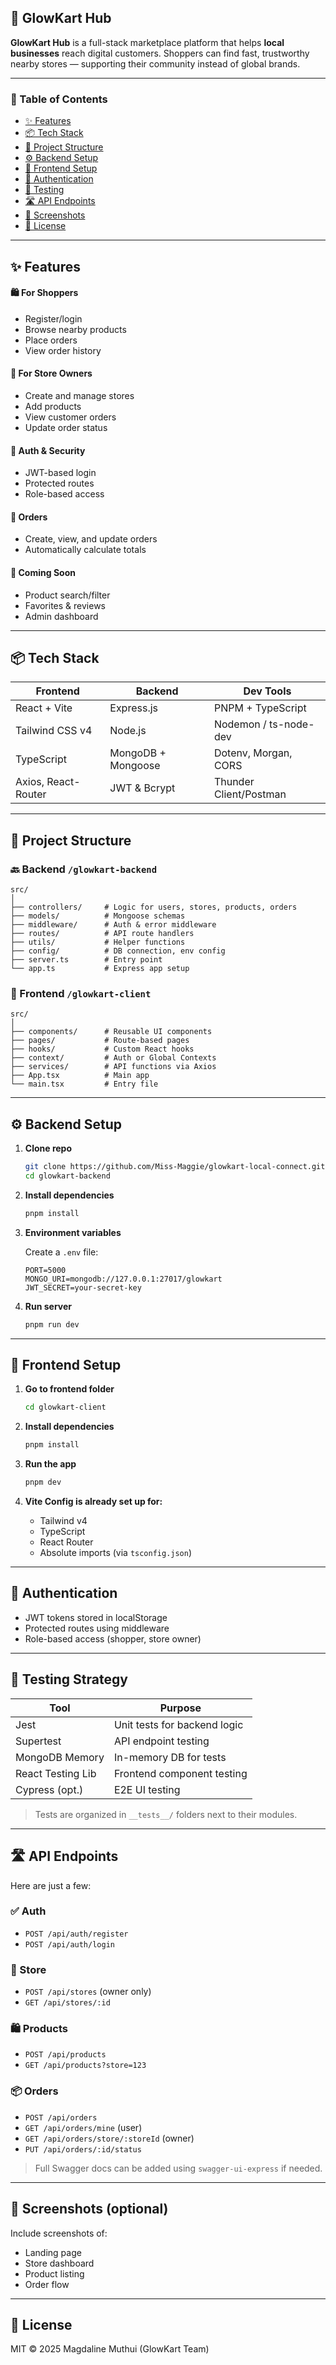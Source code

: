 ## 🌟 GlowKart Hub

**GlowKart Hub** is a full-stack marketplace platform that helps **local businesses** reach digital customers. Shoppers can find fast, trustworthy nearby stores — supporting their community instead of global brands.

---

### 📌 Table of Contents

* [✨ Features](#-features)
* [📦 Tech Stack](#-tech-stack)
* [📁 Project Structure](#-project-structure)
* [⚙️ Backend Setup](#️-backend-setup)
* [🎨 Frontend Setup](#-frontend-setup)
* [🔐 Authentication](#-authentication)
* [🧪 Testing](#-testing)
* [🛣️ API Endpoints](#️-api-endpoints)
* [📸 Screenshots](#-screenshots)
* [📄 License](#-license)

---

## ✨ Features

#### 🛍️ For Shoppers

* Register/login
* Browse nearby products
* Place orders
* View order history

#### 🏪 For Store Owners

* Create and manage stores
* Add products
* View customer orders
* Update order status

#### 🔐 Auth & Security

* JWT-based login
* Protected routes
* Role-based access

#### 🧾 Orders

* Create, view, and update orders
* Automatically calculate totals

#### 💬 Coming Soon

* Product search/filter
* Favorites & reviews
* Admin dashboard

---

## 📦 Tech Stack

| Frontend            | Backend            | Dev Tools              |
| ------------------- | ------------------ | ---------------------- |
| React + Vite        | Express.js         | PNPM + TypeScript      |
| Tailwind CSS v4     | Node.js            | Nodemon / ts-node-dev  |
| TypeScript          | MongoDB + Mongoose | Dotenv, Morgan, CORS   |
| Axios, React-Router | JWT & Bcrypt       | Thunder Client/Postman |

---

## 📁 Project Structure

### 🔙 Backend `/glowkart-backend`

```
src/
│
├── controllers/     # Logic for users, stores, products, orders
├── models/          # Mongoose schemas
├── middleware/      # Auth & error middleware
├── routes/          # API route handlers
├── utils/           # Helper functions
├── config/          # DB connection, env config
├── server.ts        # Entry point
└── app.ts           # Express app setup
```

### 🎨 Frontend `/glowkart-client`

```
src/
│
├── components/      # Reusable UI components
├── pages/           # Route-based pages
├── hooks/           # Custom React hooks
├── context/         # Auth or Global Contexts
├── services/        # API functions via Axios
├── App.tsx          # Main app
└── main.tsx         # Entry file
```

---

## ⚙️ Backend Setup

1. **Clone repo**

   ```bash
   git clone https://github.com/Miss-Maggie/glowkart-local-connect.git
   cd glowkart-backend
   ```

2. **Install dependencies**

   ```bash
   pnpm install
   ```

3. **Environment variables**

   Create a `.env` file:

   ```
   PORT=5000
   MONGO_URI=mongodb://127.0.0.1:27017/glowkart
   JWT_SECRET=your-secret-key
   ```

4. **Run server**

   ```bash
   pnpm run dev
   ```

---

## 🎨 Frontend Setup

1. **Go to frontend folder**

   ```bash
   cd glowkart-client
   ```

2. **Install dependencies**

   ```bash
   pnpm install
   ```

3. **Run the app**

   ```bash
   pnpm dev
   ```

4. **Vite Config is already set up for:**

   * Tailwind v4
   * TypeScript
   * React Router
   * Absolute imports (via `tsconfig.json`)

---

## 🔐 Authentication

* JWT tokens stored in localStorage
* Protected routes using middleware
* Role-based access (shopper, store owner)

---

## 🧪 Testing Strategy

| Tool              | Purpose                      |
| ----------------- | ---------------------------- |
| Jest              | Unit tests for backend logic |
| Supertest         | API endpoint testing         |
| MongoDB Memory    | In-memory DB for tests       |
| React Testing Lib | Frontend component testing   |
| Cypress (opt.)    | E2E UI testing               |

> Tests are organized in `__tests__/` folders next to their modules.

---

## 🛣️ API Endpoints

Here are just a few:

### ✅ Auth

* `POST /api/auth/register`
* `POST /api/auth/login`

### 🏪 Store

* `POST /api/stores` (owner only)
* `GET /api/stores/:id`

### 🛍️ Products

* `POST /api/products`
* `GET /api/products?store=123`

### 📦 Orders

* `POST /api/orders`
* `GET /api/orders/mine` (user)
* `GET /api/orders/store/:storeId` (owner)
* `PUT /api/orders/:id/status`

> Full Swagger docs can be added using `swagger-ui-express` if needed.

---

## 📸 Screenshots (optional)

Include screenshots of:

* Landing page
* Store dashboard
* Product listing
* Order flow

---

## 📄 License

MIT © 2025 Magdaline Muthui (GlowKart Team)
